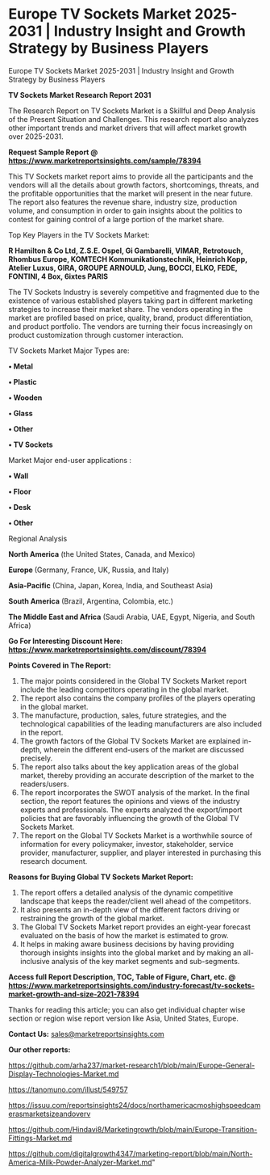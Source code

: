 # Europe TV Sockets Market 2025-2031 | Industry Insight and Growth Strategy by Business Players
Europe TV Sockets Market 2025-2031 | Industry Insight and Growth Strategy by Business Players

<strong>TV Sockets Market Research Report 2031</strong>

The Research Report on TV Sockets Market is a Skillful and Deep Analysis of the Present Situation and Challenges. This research report also analyzes other important trends and market drivers that will affect market growth over 2025-2031.

<strong>Request Sample Report @ <a href=https://www.marketreportsinsights.com/sample/78394>https://www.marketreportsinsights.com/sample/78394</a></strong>

This TV Sockets market report aims to provide all the participants and the vendors will all the details about growth factors, shortcomings, threats, and the profitable opportunities that the market will present in the near future. The report also features the revenue share, industry size, production volume, and consumption in order to gain insights about the politics to contest for gaining control of a large portion of the market share.

Top Key Players in the TV Sockets Market:

<strong>R Hamilton & Co Ltd, Z.S.E. Ospel, Gi Gambarelli, VIMAR, Retrotouch, Rhombus Europe, KOMTECH Kommunikationstechnik, Heinrich Kopp, Atelier Luxus, GIRA, GROUPE ARNOULD, Jung, BOCCI, ELKO, FEDE, FONTINI, 4 Box, 6ixtes PARIS</strong>

The TV Sockets Industry is severely competitive and fragmented due to the existence of various established players taking part in different marketing strategies to increase their market share. The vendors operating in the market are profiled based on price, quality, brand, product differentiation, and product portfolio. The vendors are turning their focus increasingly on product customization through customer interaction.

TV Sockets Market Major Types are:

<strong>• Metal

• Plastic

• Wooden

• Glass

• Other

• TV Sockets</strong>

Market Major end-user applications :

<strong>• Wall

• Floor

• Desk

• Other</strong>

Regional Analysis

</u><strong><b>North America</b></strong> (the United States, Canada, and Mexico)

<strong><b>Europe </b></strong>(Germany, France, UK, Russia, and Italy)

<strong><b>Asia-Pacific</b></strong> (China, Japan, Korea, India, and Southeast Asia)

<strong><b>South America</b></strong> (Brazil, Argentina, Colombia, etc.)

<strong><b>The Middle East and Africa</b></strong> (Saudi Arabia, UAE, Egypt, Nigeria, and South Africa)

<strong>Go For Interesting Discount Here: <a href=https://www.marketreportsinsights.com/discount/78394>https://www.marketreportsinsights.com/discount/78394</a></strong>

<strong>Points Covered in The Report:</strong>
<ol>
  <li>The major points considered in the Global TV Sockets Market report include the leading competitors operating in the global market.</li>
  <li>The report also contains the company profiles of the players operating in the global market.</li>
  <li>The manufacture, production, sales, future strategies, and the technological capabilities of the leading manufacturers are also included in the report.</li>
  <li>The growth factors of the Global TV Sockets Market are explained in-depth, wherein the different end-users of the market are discussed precisely.</li>
  <li>The report also talks about the key application areas of the global market, thereby providing an accurate description of the market to the readers/users.</li>
  <li>The report incorporates the SWOT analysis of the market. In the final section, the report features the opinions and views of the industry experts and professionals. The experts analyzed the export/import policies that are favorably influencing the growth of the Global TV Sockets Market.</li>
  <li>The report on the Global TV Sockets Market is a worthwhile source of information for every policymaker, investor, stakeholder, service provider, manufacturer, supplier, and player interested in purchasing this research document.</li>
</ol>
<strong>Reasons for Buying Global TV Sockets Market Report:</strong>

<ol>
  <li>The report offers a detailed analysis of the dynamic competitive landscape that keeps the reader/client well ahead of the competitors.</li>
  <li>It also presents an in-depth view of the different factors driving or restraining the growth of the global market.</li>
  <li>The Global TV Sockets Market report provides an eight-year forecast evaluated on the basis of how the market is estimated to grow.</li>
  <li>It helps in making aware business decisions by having providing thorough insights insights into the global market and by making an all-inclusive analysis of the key market segments and sub-segments.</li>
</ol>
<strong>Access full Report Description, TOC, Table of Figure, Chart, etc. @ <a href=https://www.marketreportsinsights.com/industry-forecast/tv-sockets-market-growth-and-size-2021-78394>https://www.marketreportsinsights.com/industry-forecast/tv-sockets-market-growth-and-size-2021-78394</a></strong>


Thanks for reading this article; you can also get individual chapter wise section or region wise report version like Asia, United States, Europe.

<strong>Contact Us:</strong>
sales@marketreportsinsights.com

<strong>Our other reports:</strong>

<a href=https://github.com/arha237/market-research1/blob/main/Europe-General-Display-Technologies-Market.md>https://github.com/arha237/market-research1/blob/main/Europe-General-Display-Technologies-Market.md</a>

<a href=https://tanomuno.com/illust/549757>https://tanomuno.com/illust/549757</a>

<a href=https://issuu.com/reportsinsights24/docs/northamericacmoshighspeedcamerasmarketsizeandoverv>https://issuu.com/reportsinsights24/docs/northamericacmoshighspeedcamerasmarketsizeandoverv</a>

<a href=https://github.com/Hindavi8/Marketingrowth/blob/main/Europe-Transition-Fittings-Market.md>https://github.com/Hindavi8/Marketingrowth/blob/main/Europe-Transition-Fittings-Market.md</a>

<a href=https://github.com/digitalgrowth4347/marketing-report/blob/main/North-America-Milk-Powder-Analyzer-Market.md>https://github.com/digitalgrowth4347/marketing-report/blob/main/North-America-Milk-Powder-Analyzer-Market.md</a>"
